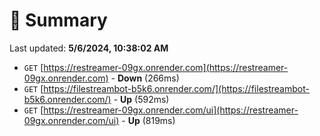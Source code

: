# 📖 Summary
Last updated: **5/6/2024, 10:38:02 AM**

- `GET` [https://restreamer-09gx.onrender.com](https://restreamer-09gx.onrender.com) - **Down** (266ms)
- `GET` [https://filestreambot-b5k6.onrender.com/](https://filestreambot-b5k6.onrender.com/) - **Up** (592ms)
- `GET` [https://restreamer-09gx.onrender.com/ui](https://restreamer-09gx.onrender.com/ui) - **Up** (819ms)
